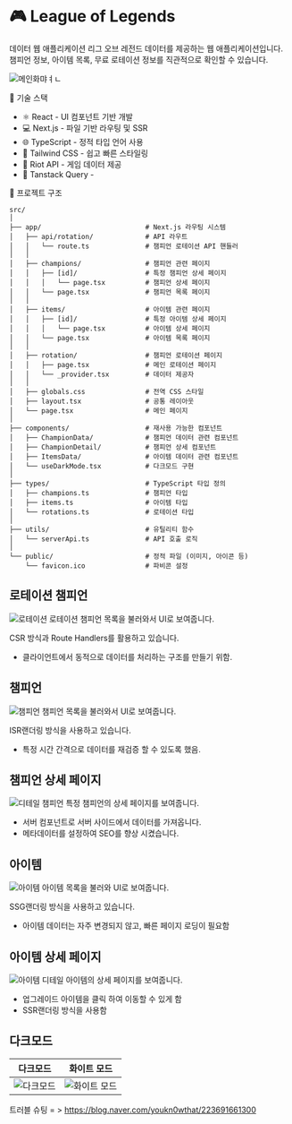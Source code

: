 # 🎮 League of Legends 
데이터 웹 애플리케이션
리그 오브 레전드 데이터를 제공하는 웹 애플리케이션입니다.
챔피언 정보, 아이템 목록, 무료 로테이션 정보를 직관적으로 확인할 수 있습니다.

![메인화먀ㅕㄴ](https://github.com/user-attachments/assets/bc947251-31fe-41dd-adc8-84f5503b0d80)


🚀 기술 스택
- ⚛️ React - UI 컴포넌트 기반 개발
- 💻 Next.js - 파일 기반 라우팅 및 SSR
- 🌐 TypeScript - 정적 타입 언어 사용
- 🎨 Tailwind CSS - 쉽고 빠른 스타일링
- 🔗 Riot API - 게임 데이터 제공
- 🧂 Tanstack Query -


📂 프로젝트 구조
```
src/
│
├── app/                          # Next.js 라우팅 시스템
│   ├── api/rotation/             # API 라우트
│   │   └── route.ts              # 챔피언 로테이션 API 핸들러
│   │
│   ├── champions/                # 챔피언 관련 페이지
│   │   ├── [id]/                 # 특정 챔피언 상세 페이지
│   │   │   └── page.tsx          # 챔피언 상세 페이지
│   │   └── page.tsx              # 챔피언 목록 페이지
│   │
│   ├── items/                    # 아이템 관련 페이지
│   │   ├── [id]/                 # 특정 아이템 상세 페이지
│   │   │   └── page.tsx          # 아이템 상세 페이지
│   │   └── page.tsx              # 아이템 목록 페이지
│   │
│   ├── rotation/                 # 챔피언 로테이션 페이지
│   │   ├── page.tsx              # 메인 로테이션 페이지
│   │   └── _provider.tsx         # 데이터 제공자
│   │
│   ├── globals.css               # 전역 CSS 스타일
│   ├── layout.tsx                # 공통 레이아웃
│   └── page.tsx                  # 메인 페이지
│
├── components/                   # 재사용 가능한 컴포넌트
│   ├── ChampionData/             # 챔피언 데이터 관련 컴포넌트
│   ├── ChampionDetail/           # 챔피언 상세 컴포넌트
│   ├── ItemsData/                # 아이템 데이터 관련 컴포넌트
│   └── useDarkMode.tsx           # 다크모드 구현
│
├── types/                        # TypeScript 타입 정의
│   ├── champions.ts              # 챔피언 타입
│   ├── items.ts                  # 아이템 타입
│   └── rotations.ts              # 로테이션 타입
│
├── utils/                        # 유틸리티 함수
│   └── serverApi.ts              # API 호출 로직
│
└── public/                       # 정적 파일 (이미지, 아이콘 등)
    └── favicon.ico               # 파비콘 설정
```

## 로테이션 챔피언
![로테이션](https://github.com/user-attachments/assets/82761bf4-3b5e-44b3-8317-e96779143040)
로테이션 챔피언 목록을 불러와서 UI로 보여줍니다.

CSR 방식과 Route Handlers를 활용하고 있습니다.
- 클라이언트에서 동적으로 데이터를 처리하는 구조를 만들기 위함.

## 챔피언
![챔피언](https://github.com/user-attachments/assets/38c87029-9a84-4c2c-9264-e50da6afbd58)
챔피언 목록을 불러와서 UI로 보여줍니다.

ISR랜더링 방식을 사용하고 있습니다.
- 특정 시간 간격으로 데이터를 재검증 할 수 있도록 했음.


## 챔피언 상세 페이지
![디테일 챔피언](https://github.com/user-attachments/assets/a858a3de-018a-4221-b047-de413396d582)
특정 챔피언의 상세 페이지를 보여줍니다.

- 서버 컴포넌트로 서버 사이드에서 데이터를 가져옵니다.
- 메타데이터를 설정하여 SEO를 향상 시켰습니다.

## 아이템
![아이템](https://github.com/user-attachments/assets/0aba469c-7b24-4fd3-9a17-168f5f3f2849)
아이템 목록을 불러와 UI로 보여줍니다.

SSG랜더링 방식을 사용하고 있습니다.
- 아이템 데이터는 자주 변경되지 않고, 빠른 페이지 로딩이 필요함


## 아이템 상세 페이지
![아이템 디테일 ](https://github.com/user-attachments/assets/d6340ba1-01a3-443b-b200-58a60b146225)
아이템의 상세 페이지를 보여줍니다.
- 업그레이드 아이템을 클릭 하여 이동할 수 있게 함
- SSR랜더링 방식을 사용함


## 다크모드
| 다크모드 | 화이트 모드 |
|----------|-------------|
| ![다크모드](https://github.com/user-attachments/assets/69f51d3a-5fe9-421f-9579-bf1d7d852115) | ![화이트 모드](https://github.com/user-attachments/assets/dec8a350-2fb2-4b56-a327-7b73196b2e67) |




트러블 슈팅 
= > https://blog.naver.com/youkn0wthat/223691661300
